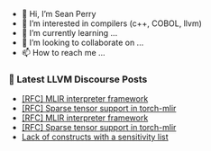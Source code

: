 - 👋 Hi, I’m Sean Perry
- 👀 I’m interested in compilers (c++, COBOL, llvm)
- 🌱 I’m currently learning ...
- 💞️ I’m looking to collaborate on ...
- 📫 How to reach me ...

<!---
s66perry/s66perry is a ✨ special ✨ repository because its `README.md` (this file) appears on your GitHub profile.
You can click the Preview link to take a look at your changes.
--->
### 📕 Latest LLVM Discourse Posts

<!-- DISCOURSE-LLVM:START -->
- [[RFC] MLIR interpreter framework](https://discourse.llvm.org/t/rfc-mlir-interpreter-framework/63567?page=2#post_41)
- [[RFC] Sparse tensor support in torch-mlir](https://discourse.llvm.org/t/rfc-sparse-tensor-support-in-torch-mlir/63627#post_8)
- [[RFC] MLIR interpreter framework](https://discourse.llvm.org/t/rfc-mlir-interpreter-framework/63567?page=2#post_40)
- [[RFC] Sparse tensor support in torch-mlir](https://discourse.llvm.org/t/rfc-sparse-tensor-support-in-torch-mlir/63627#post_7)
- [Lack of constructs with a sensitivity list](https://discourse.llvm.org/t/lack-of-constructs-with-a-sensitivity-list/63692#post_4)
<!-- DISCOURSE-LLVM:END -->
